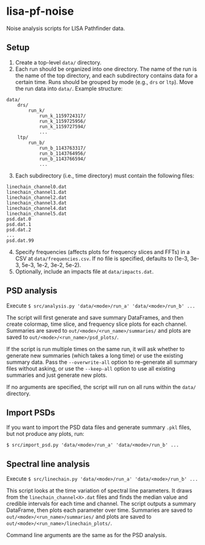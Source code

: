 # lisa-pf-noise

Noise analysis scripts for LISA Pathfinder data.

## Setup

1. Create a top-level `data/` directory.
2. Each run should be organized into one directory. The name of the run is the 
   name of the top directory, and each subdirectory contains data for a certain
   time. Runs should be grouped by mode (e.g., `drs` or `ltp`). 
   Move the run data into `data/`. Example structure:
```
data/
    drs/
        run_k/
            run_k_1159724317/
            run_k_1159725956/
            run_k_1159727594/
            ...
    ltp/
        run_b/
            run_b_1143763317/
            run_b_1143764956/
            run_b_1143766594/
            ...
```
3. Each subdirectory (i.e., time directory) must contain the following files:
```
linechain_channel0.dat
linechain_channel1.dat
linechain_channel2.dat
linechain_channel3.dat
linechain_channel4.dat
linechain_channel5.dat
psd.dat.0
psd.dat.1
psd.dat.2
...
psd.dat.99
```
4. Specify frequencies (affects plots for frequency slices and FFTs) in a CSV at `data/frequencies.csv`. If no file is specified, defaults to (1e-3, 3e-3, 5e-3, 1e-2, 3e-2, 5e-2).
5. Optionally, include an impacts file at `data/impacts.dat`.

## PSD analysis

Execute `$ src/analysis.py 'data/<mode>/run_a' 'data/<mode>/run_b' ...`

The script will first generate and save summary DataFrames, and then create
colormap, time slice, and frequency slice plots for each channel. Summaries
are saved to `out/<mode>/<run_name>/summaries/` and plots are
saved to `out/<mode>/<run_name>/psd_plots/`.

If the script is run multiple times on the same run, it will ask whether to 
generate new summaries (which takes a long time) or use the existing summary
data. Pass the `--overwrite-all` option to re-generate all summary files without
asking, or use the `--keep-all` option to use all existing summaries and just 
generate new plots.

If no arguments are specified, the script will run on all runs within the
`data/` directory.

## Import PSDs

If you want to import the PSD data files and generate summary `.pkl` files, but not produce any plots, run:

`$ src/import_psd.py 'data/<mode>/run_a' 'data/<mode>/run_b' ...`

## Spectral line analysis

Execute `$ src/linechain.py 'data/<mode>/run_a' 'data/<mode>/run_b' ...`

This script looks at the time variation of spectral line parameters. It draws
from the `linechain_channel<X>.dat` files and finds the median value and
credible intervals for each time and channel. The script outputs a summary
DataFrame, then plots each parameter over time. Summaries
are saved to `out/<mode>/<run_name>/summaries/` and plots are
saved to `out/<mode>/<run_name>/linechain_plots/`.

Command line arguments are the same as for the PSD analysis.

